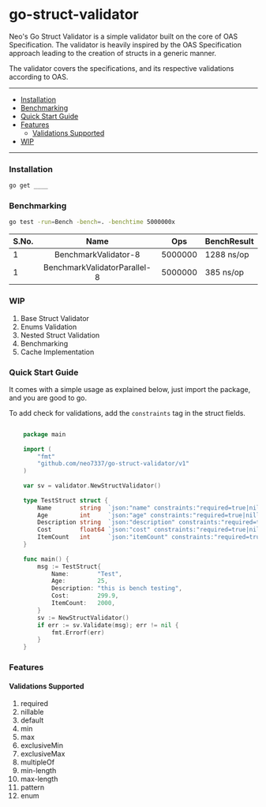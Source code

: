 # go-struct-validator

Neo's Go Struct Validator is a simple validator built on the core of OAS Specification. The validator is heavily inspired by the OAS Specification approach leading to the creation of structs in a generic manner.

The validator covers the specifications, and its respective validations according to OAS.

---

- [Installation](#installation)
- [Benchmarking](#benchmarking)
- [Quick Start Guide](#quick-start-guide)
- [Features](#features)
  - [Validations Supported](#validations-supported)
- [WIP](#wip)

---

### Installation

```bash
go get ____
```

### Benchmarking

```bash
go test -run=Bench -bench=. -benchtime 5000000x
```

| S.No. |             Name             | Ops     | BenchResult |
|:------|:----------------------------:|---------|-------------|
| 1     |     BenchmarkValidator-8     | 5000000 | 1288 ns/op  |
| 1     | BenchmarkValidatorParallel-8 | 5000000 | 385 ns/op   |

### WIP
1. Base Struct Validator
2. Enums Validation 
3. Nested Struct Validation
4. Benchmarking
5. Cache Implementation

### Quick Start Guide

It comes with a simple usage as explained below, just import the package, and you are good to go.

To add check for validations, add the `constraints` tag in the struct fields. 

```go

    package main
    
    import (
        "fmt"
        "github.com/neo7337/go-struct-validator/v1"
    )
    
    var sv = validator.NewStructValidator()
    
    type TestStruct struct {
        Name        string  `json:"name" constraints:"required=true|nillable=true|min-length=5"`
        Age         int     `json:"age" constraints:"required=true|nillable=true|min=21"`
        Description string  `json:"description" constraints:"required=true|nillable=true|max-length=50"`
        Cost        float64 `json:"cost" constraints:"required=true|nillable=true|exclusiveMin=200"`
        ItemCount   int     `json:"itemCount" constraints:"required=true|nillable=true|multipleOf=5"`
    }
    
    func main() {
        msg := TestStruct{
            Name:        "Test",
            Age:         25,
            Description: "this is bench testing",
            Cost:        299.9,
            ItemCount:   2000,
        }
        sv := NewStructValidator()
        if err := sv.Validate(msg); err != nil {
            fmt.Errorf(err)
        }
    }

```

### Features

#### Validations Supported
1. required
2. nillable
3. default
4. min
5. max
6. exclusiveMin
7. exclusiveMax
8. multipleOf
9. min-length
10. max-length
11. pattern
12. enum

